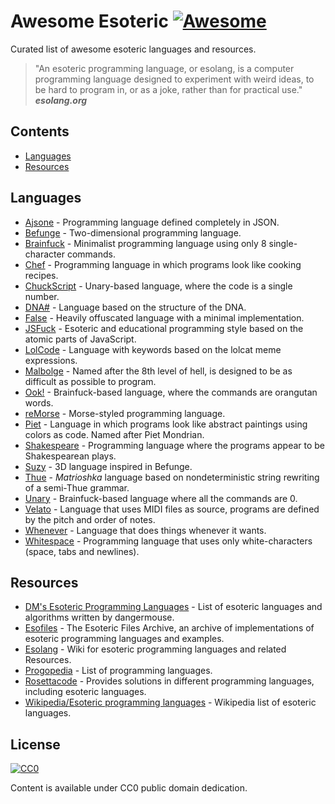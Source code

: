 # Awesome Esoteric [![Awesome](https://cdn.rawgit.com/sindresorhus/awesome/d7305f38d29fed78fa85652e3a63e154dd8e8829/media/badge.svg)](https://github.com/sindresorhus/awesome)

Curated list of awesome esoteric languages and resources.

> "An esoteric programming language, or esolang, is a computer programming language designed to experiment with weird ideas, to be hard to program in, or as a joke, rather than for practical use."   
***esolang.org***


## Contents
* [Languages](#languages)
* [Resources](#resources)


## Languages

* [Ajsone](https://www.quaxio.com/ajsone) - Programming language defined completely in JSON.
* [Befunge](https://esolangs.org/wiki/Befunge) - Two-dimensional programming language.
* [Brainfuck](https://esolangs.org/wiki/Brainfuck) - Minimalist programming language using only 8 single-character commands.
* [Chef](http://www.dangermouse.net/esoteric/chef.html) - Programming language in which programs look like cooking recipes.
* [ChuckScript](https://github.com/angrykoala/chuckscript) - Unary-based language, where the code is a single number.
* [DNA#](https://esolangs.org/wiki/DNA-Sharp) - Language based on the structure of the DNA.
* [False](http://strlen.com/false-language) - Heavily offuscated language with a minimal implementation.
* [JSFuck](https://github.com/aemkei/jsfuck) - Esoteric and educational programming style based on the atomic parts of JavaScript.
* [LolCode](http://lolcode.org) - Language with keywords based on the lolcat meme expressions.
* [Malbolge](http://www.lscheffer.com/malbolge.shtml) - Named after the 8th level of hell, is designed to be as difficult as possible to program.
* [Ook!](http://www.dangermouse.net/esoteric/ook.html) - Brainfuck-based language, where the commands are orangutan words.
* [reMorse](http://esolangs.org/wiki/reMorse) - Morse-styled programming language.
* [Piet](http://www.dangermouse.net/esoteric/piet.html) -  Language in which programs look like abstract paintings using colors as code. Named after Piet Mondrian.
* [Shakespeare](http://shakespearelang.sourceforge.net) - Programming language where the programs appear to be Shakespearean plays.
* [Suzy](https://github.com/gvx/suzy) - 3D language inspired in Befunge.
* [Thue](https://github.com/jcolag/Thue) - _Matrioshka_ language based on nondeterministic string rewriting of a semi-Thue grammar.
* [Unary](https://esolangs.org/wiki/Unary) - Brainfuck-based language where all the commands are 0.
* [Velato](http://velato.net) - Language that uses MIDI files as source, programs are defined by the pitch and order of notes.
* [Whenever](http://www.dangermouse.net/esoteric/whenever.html) - Language that does things whenever it wants.
* [Whitespace](http://web.archive.org/web/20150623025348/http://compsoc.dur.ac.uk/whitespace) - Programming language that uses only white-characters (space, tabs and newlines).

## Resources

* [DM's Esoteric Programming Languages](http://www.dangermouse.net/esoteric) - List of esoteric languages and algorithms written by dangermouse. 
* [Esofiles](https://github.com/graue/esofiles) - The Esoteric Files Archive, an archive of implementations of esoteric programming languages and examples.
* [Esolang](https://esolangs.org) - Wiki for esoteric programming languages and related Resources.
* [Progopedia](http://progopedia.com/paradigm/esoteric) - List of programming languages.
* [Rosettacode](http://rosettacode.org/wiki/Rosetta_Code) - Provides solutions in different programming languages, including esoteric languages.
* [Wikipedia/Esoteric programming languages](https://en.wikipedia.org/wiki/Esoteric_programming_language) - Wikipedia list of esoteric languages.


## License

[![CC0](http://mirrors.creativecommons.org/presskit/buttons/88x31/svg/cc-zero.svg)](https://creativecommons.org/publicdomain/zero/1.0)

Content is available under CC0 public domain dedication.
